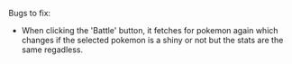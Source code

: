 Bugs to fix:

- When clicking the 'Battle' button, it fetches for pokemon again which changes if the selected pokemon is a shiny or not but the stats are the same regadless.


